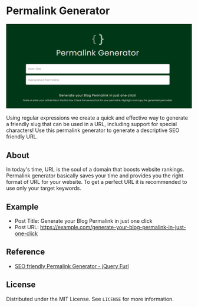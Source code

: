 # Permalink Generator
<p align="center"><img src="demo.png"></p>

Using regular expressions we create a quick and effective way to generate a friendly slug that can be used in a URL, including support for special characters! Use this permalink generator to generate a descriptive SEO friendly URL.

## About
In today's time, URL is the soul of a domain that boosts website rankings. Permalink generator basically saves your time and provides you the right format of URL for your website. To get a perfect URL it is recommended to use only your target keywords.

## Example
* Post Title: Generate your Blog Permalink in just one click
* Post URL: https://example.com/generate-your-blog-permalink-in-just-one-click

## Reference
* [SEO friendly Permalink Generator - jQuery Furl](https://www.jqueryscript.net/other/seo-permalink-furl.html)

## License
Distributed under the MIT License. See `LICENSE` for more information.

